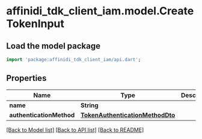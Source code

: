 # affinidi_tdk_client_iam.model.CreateTokenInput

## Load the model package

```dart
import 'package:affinidi_tdk_client_iam/api.dart';
```

## Properties

| Name                     | Type                                                                | Description | Notes |
| ------------------------ | ------------------------------------------------------------------- | ----------- | ----- |
| **name**                 | **String**                                                          |             |
| **authenticationMethod** | [**TokenAuthenticationMethodDto**](TokenAuthenticationMethodDto.md) |             |

[[Back to Model list]](../README.md#documentation-for-models) [[Back to API list]](../README.md#documentation-for-api-endpoints) [[Back to README]](../README.md)
